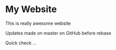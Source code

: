 # My Website

This is really awesome website

Updates made on master on GitHub before rebase

Quick check ...
